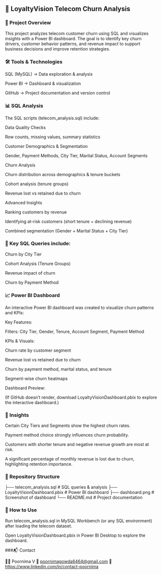 ## 📂 LoyaltyVision Telecom Churn Analysis
### 📌 Project Overview

This project analyzes telecom customer churn using SQL and visualizes insights with a Power BI dashboard.
The goal is to identify key churn drivers, customer behavior patterns, and revenue impact to support business decisions and improve retention strategies.

### 🛠️ Tools & Technologies

SQL (MySQL) → Data exploration & analysis

Power BI → Dashboard & visualization

GitHub → Project documentation and version control

### 📊 SQL Analysis

The SQL scripts (telecom_analysis.sql) include:

Data Quality Checks

Row counts, missing values, summary statistics

Customer Demographics & Segmentation

Gender, Payment Methods, City Tier, Marital Status, Account Segments

Churn Analysis

Churn distribution across demographics & tenure buckets

Cohort analysis (tenure groups)

Revenue lost vs retained due to churn

Advanced Insights

Ranking customers by revenue

Identifying at-risk customers (short tenure + declining revenue)

Combined segmentation (Gender + Marital Status + City Tier)

### 📌 Key SQL Queries include:

Churn by City Tier

Cohort Analysis (Tenure Groups)

Revenue impact of churn

Churn by Payment Method

### 📈 Power BI Dashboard

An interactive Power BI dashboard was created to visualize churn patterns and KPIs:

Key Features:

Filters: City Tier, Gender, Tenure, Account Segment, Payment Method

KPIs & Visuals:

Churn rate by customer segment

Revenue lost vs retained due to churn

Churn by payment method, marital status, and tenure

Segment-wise churn heatmaps

Dashboard Preview:

(If GitHub doesn’t render, download LoyaltyVisionDashboard.pbix to explore the interactive dashboard.)

### 🔑 Insights

Certain City Tiers and Segments show the highest churn rates.

Payment method choice strongly influences churn probability.

Customers with shorter tenure and negative revenue growth are most at risk.

A significant percentage of monthly revenue is lost due to churn, highlighting retention importance.

### 📂 Repository Structure
├── telecom_analysis.sql       # SQL queries & analysis
├── LoyaltyVisionDashboard.pbix # Power BI dashboard
├── dashboard.png              # Screenshot of dashboard
└── README.md                  # Project documentation

### 🚀 How to Use

Run telecom_analysis.sql in MySQL Workbench (or any SQL environment) after loading the telecom dataset.

Open LoyaltyVisionDashboard.pbix in Power BI Desktop to explore the dashboard.

###📬 Contact

👩‍💻 Poornima V
📧 poornimagowda6464@gmail.com
🔗 https://www.linkedin.com/in/contact-poornima
